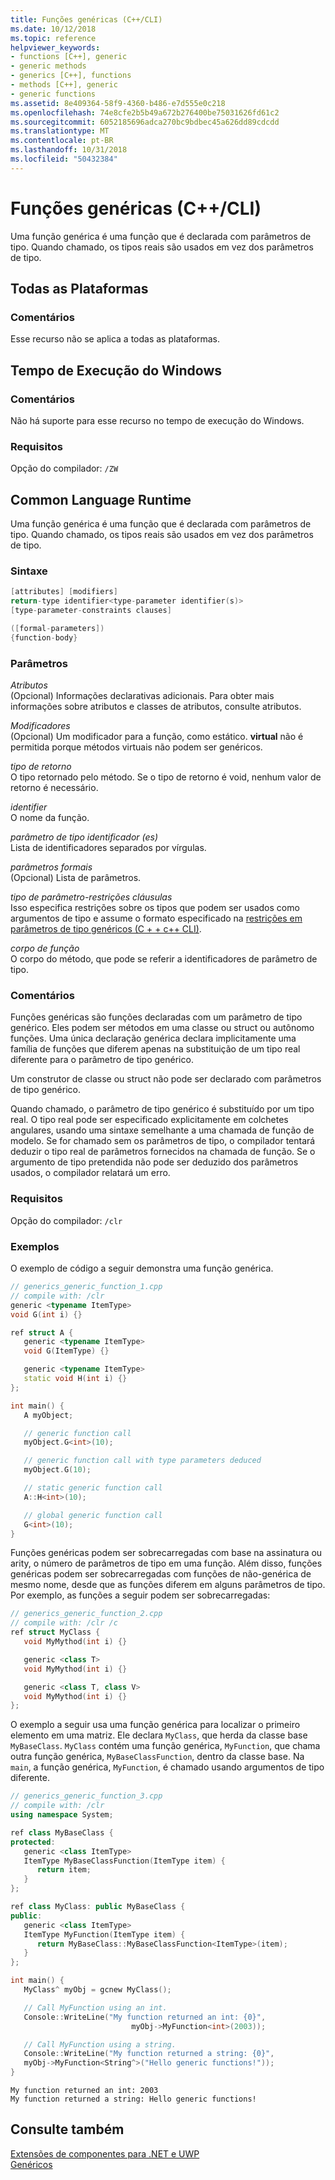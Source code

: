 ```yaml
---
title: Funções genéricas (C++/CLI)
ms.date: 10/12/2018
ms.topic: reference
helpviewer_keywords:
- functions [C++], generic
- generic methods
- generics [C++], functions
- methods [C++], generic
- generic functions
ms.assetid: 8e409364-58f9-4360-b486-e7d555e0c218
ms.openlocfilehash: 74e8cfe2b5b49a672b276400be75031626fd61c2
ms.sourcegitcommit: 6052185696adca270bc9bdbec45a626dd89cdcdd
ms.translationtype: MT
ms.contentlocale: pt-BR
ms.lasthandoff: 10/31/2018
ms.locfileid: "50432384"
---
```

# <a name="generic-functions-ccli"></a>Funções genéricas (C++/CLI)

Uma função genérica é uma função que é declarada com parâmetros de tipo. Quando chamado, os tipos reais são usados em vez dos parâmetros de tipo.

## <a name="all-platforms"></a>Todas as Plataformas

### <a name="remarks"></a>Comentários

Esse recurso não se aplica a todas as plataformas.

## <a name="windows-runtime"></a>Tempo de Execução do Windows

### <a name="remarks"></a>Comentários

Não há suporte para esse recurso no tempo de execução do Windows.

### <a name="requirements"></a>Requisitos

Opção do compilador: `/ZW`

## <a name="common-language-runtime"></a>Common Language Runtime

Uma função genérica é uma função que é declarada com parâmetros de tipo. Quando chamado, os tipos reais são usados em vez dos parâmetros de tipo.

### <a name="syntax"></a>Sintaxe

```cpp
[attributes] [modifiers]
return-type identifier<type-parameter identifier(s)>
[type-parameter-constraints clauses]

([formal-parameters])
{function-body}
```

### <a name="parameters"></a>Parâmetros

*Atributos*<br/>
(Opcional) Informações declarativas adicionais. Para obter mais informações sobre atributos e classes de atributos, consulte atributos.

*Modificadores*<br/>
(Opcional) Um modificador para a função, como estático.  **virtual** não é permitida porque métodos virtuais não podem ser genéricos.

*tipo de retorno*<br/>
O tipo retornado pelo método. Se o tipo de retorno é void, nenhum valor de retorno é necessário.

*identifier*<br/>
O nome da função.

*parâmetro de tipo identificador (es)*<br/>
Lista de identificadores separados por vírgulas.

*parâmetros formais*<br/>
(Opcional) Lista de parâmetros.

*tipo de parâmetro-restrições cláusulas*<br/>
Isso especifica restrições sobre os tipos que podem ser usados como argumentos de tipo e assume o formato especificado na [restrições em parâmetros de tipo genéricos (C + + c++ CLI)](../windows/constraints-on-generic-type-parameters-cpp-cli.md).

*corpo de função*<br/>
O corpo do método, que pode se referir a identificadores de parâmetro de tipo.

### <a name="remarks"></a>Comentários

Funções genéricas são funções declaradas com um parâmetro de tipo genérico. Eles podem ser métodos em uma classe ou struct ou autônomo funções. Uma única declaração genérica declara implicitamente uma família de funções que diferem apenas na substituição de um tipo real diferente para o parâmetro de tipo genérico.

Um construtor de classe ou struct não pode ser declarado com parâmetros de tipo genérico.

Quando chamado, o parâmetro de tipo genérico é substituído por um tipo real. O tipo real pode ser especificado explicitamente em colchetes angulares, usando uma sintaxe semelhante a uma chamada de função de modelo. Se for chamado sem os parâmetros de tipo, o compilador tentará deduzir o tipo real de parâmetros fornecidos na chamada de função. Se o argumento de tipo pretendida não pode ser deduzido dos parâmetros usados, o compilador relatará um erro.

### <a name="requirements"></a>Requisitos

Opção do compilador: `/clr`

### <a name="examples"></a>Exemplos

O exemplo de código a seguir demonstra uma função genérica.

```cpp
// generics_generic_function_1.cpp
// compile with: /clr
generic <typename ItemType>
void G(int i) {}

ref struct A {
   generic <typename ItemType>
   void G(ItemType) {}

   generic <typename ItemType>
   static void H(int i) {}
};

int main() {
   A myObject;

   // generic function call
   myObject.G<int>(10);

   // generic function call with type parameters deduced
   myObject.G(10);

   // static generic function call
   A::H<int>(10);

   // global generic function call
   G<int>(10);
}
```

Funções genéricas podem ser sobrecarregadas com base na assinatura ou arity, o número de parâmetros de tipo em uma função. Além disso, funções genéricas podem ser sobrecarregadas com funções de não-genérica de mesmo nome, desde que as funções diferem em alguns parâmetros de tipo. Por exemplo, as funções a seguir podem ser sobrecarregadas:

```cpp
// generics_generic_function_2.cpp
// compile with: /clr /c
ref struct MyClass {
   void MyMythod(int i) {}

   generic <class T>
   void MyMythod(int i) {}

   generic <class T, class V>
   void MyMythod(int i) {}
};
```

O exemplo a seguir usa uma função genérica para localizar o primeiro elemento em uma matriz. Ele declara `MyClass`, que herda da classe base `MyBaseClass`. `MyClass` contém uma função genérica, `MyFunction`, que chama outra função genérica, `MyBaseClassFunction`, dentro da classe base. Na `main`, a função genérica, `MyFunction`, é chamado usando argumentos de tipo diferente.

```cpp
// generics_generic_function_3.cpp
// compile with: /clr
using namespace System;

ref class MyBaseClass {
protected:
   generic <class ItemType>
   ItemType MyBaseClassFunction(ItemType item) {
      return item;
   }
};

ref class MyClass: public MyBaseClass {
public:
   generic <class ItemType>
   ItemType MyFunction(ItemType item) {
      return MyBaseClass::MyBaseClassFunction<ItemType>(item);
   }
};

int main() {
   MyClass^ myObj = gcnew MyClass();

   // Call MyFunction using an int.
   Console::WriteLine("My function returned an int: {0}",
                           myObj->MyFunction<int>(2003));

   // Call MyFunction using a string.
   Console::WriteLine("My function returned a string: {0}",
   myObj->MyFunction<String^>("Hello generic functions!"));
}
```

```Output
My function returned an int: 2003
My function returned a string: Hello generic functions!
```

## <a name="see-also"></a>Consulte também

[Extensões de componentes para .NET e UWP](../windows/component-extensions-for-runtime-platforms.md)<br/>
[Genéricos](../windows/generics-cpp-component-extensions.md)
